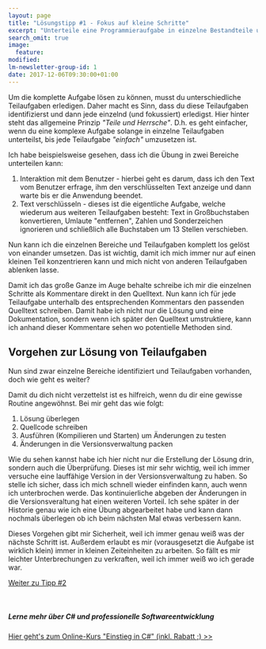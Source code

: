 ```yaml
---
layout: page
title: "Lösungstipp #1 - Fokus auf kleine Schritte"
excerpt: "Unterteile eine Programmieraufgabe in einzelne Bestandteile und löse jede separat für sich."
search_omit: true
image:
  feature: 
modified:
lm-newsletter-group-id: 1
date: 2017-12-06T09:30:00+01:00
---
```


Um die komplette Aufgabe lösen zu können, musst du unterschiedliche Teilaufgaben erledigen. Daher macht es Sinn, dass du diese Teilaufgaben identifizierst und dann jede einzelnd (und fokussiert) erledigst. Hier hinter steht das allgemeine Prinzip *"Teile und Herrsche"*. D.h. es geht einfacher, wenn du eine komplexe Aufgabe solange in einzelne Teilaufgaben unterteilst, bis jede Teilaufgabe *"einfach"* umzusetzen ist.

Ich habe beispielsweise gesehen, dass ich die Übung in zwei Bereiche unterteilen kann:

 1. Interaktion mit dem Benutzer - hierbei geht es darum, dass ich den Text vom Benutzer erfrage, ihm den verschlüsselten Text anzeige und dann warte bis er die Anwendung beendet.
 2. Text verschlüsseln - dieses ist die eigentliche Aufgabe, welche wiederum aus weiteren Teilaufgaben besteht: Text in Großbuchstaben konvertieren, Umlaute "entfernen", Zahlen und Sonderzeichen ignorieren und schließlich alle Buchstaben um 13 Stellen verschieben.

Nun kann ich die einzelnen Bereiche und Teilaufgaben komplett los gelöst von einander umsetzen. Das ist wichtig, damit ich mich immer nur auf einen kleinen Teil konzentrieren kann und mich nicht von anderen Teilaufgaben ablenken lasse.

Damit ich das große Ganze im Auge behalte schreibe ich mir die einzelnen Schritte als Kommentare direkt in den Quelltext. Nun kann ich für jede Teilaufgabe unterhalb des entsprechenden Kommentars den passenden Quelltext schreiben. Damit habe ich nicht nur die Lösung und eine Dokumentation, sondern wenn ich später den Quelltext umstruktiere, kann ich anhand dieser Kommentare sehen wo potentielle Methoden sind.

## Vorgehen zur Lösung von Teilaufgaben

Nun sind zwar einzelne Bereiche identifiziert und Teilaufgaben vorhanden, doch wie geht es weiter?

Damit du dich nicht verzettelst ist es hilfreich, wenn du dir eine gewisse Routine angewöhnst. Bei mir geht das wie folgt:

 1. Lösung überlegen
 2. Quellcode schreiben
 3. Ausführen (Kompilieren und Starten) um Änderungen zu testen
 4. Änderungen in die Versionsverwaltung packen

Wie du sehen kannst habe ich hier nicht nur die Erstellung der Lösung drin, sondern auch die Überprüfung. Dieses ist mir sehr wichtig, weil ich immer versuche eine lauffähige Version in der Versionsverwaltung zu haben. So stelle ich sicher, dass ich mich schnell wieder einfinden kann, auch wenn ich unterbrochen werde. Das kontinuierliche abgeben der Änderungen in die Versionsveraltung hat einen weiteren Vorteil. Ich sehe später in der Historie genau wie ich eine Übung abgearbeitet habe und kann dann nochmals überlegen ob ich beim nächsten Mal etwas verbessern kann.

Dieses Vorgehen gibt mir Sicherheit, weil ich immer genau weiß was der nächste Schritt ist. Außerdem erlaubt es mir (vorausgesetzt die Aufgabe ist wirklich klein) immer in kleinen Zeiteinheiten zu arbeiten. So fällt es mir leichter Unterbrechungen zu verkraften, weil ich immer weiß wo ich gerade war.

[Weiter zu Tipp #2](/csharp-uebung-1/tipp2-framework-methoden/)

<br/>

<div class="subscribe-notice">
<h5>Lerne mehr über C# und professionelle Softwareentwicklung</h5>
<a markdown="0" href="https://www.udemy.com/course/einstieg-in-csharp-software-programmieren-wie-ein-profi/?couponCode=UCSK_N150_LM-ALL" class="notice-button">Hier geht's zum Online-Kurs "Einstieg in C#" (inkl. Rabatt ;) >></a>
</div>
